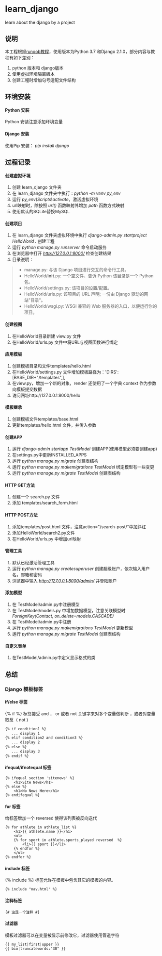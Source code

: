 # learn_django
learn about the django by a project

## 说明
本工程根据[runoob教程](http://www.runoob.com/django/django-tutorial.html)，使用版本为Python 3.7 和Django 2.1.0，部分内容与教程有如下差别：
1. python 版本和 django版本
2. 使用虚拟环境隔离版本
3. 创建工程时增加句号适配文件结构




## 环境安装
 
#### Python 安装
  Python 安装注意添加环境变量

#### Django 安装
  使用Pip 安装： 
*pip install django*


## 过程记录
#### 创建虚拟环境
  1. 创建 learn_django 文件夹
  2. 在 learn_django 文件夹中执行：*python -m venv py_env*
  3. 运行 *py_env\Scripts\activate*，激活虚拟环境
  4. url映射时，除按照 *url()* 函数映射外增加 *path* 函数方式映射
  5. 使用默认的SQLite替换MySQL



#### 创建项目
  1. 在 learn_django 文件夹虚拟环境中执行 *django-admin.py startproject HelloWorld .* 创建工程
  2. 运行 *python manage.py runserver* 命令启动服务
  3. 在浏览器中打开 *http://127.0.0.1:8000/* 检查创建结果
  4. 目录说明：
> * manage.py: 与该 Django 项目进行交互的命令行工具。
> * HelloWorld/__init__.py: 一个空文件，告诉 Python 该目录是一个 Python 包。
> * HelloWorld/settings.py: 该项目的设置/配置。
> * HelloWorld/urls.py: 该项目的 URL 声明; 一份由 Django 驱动的网站"目录"。
> * HelloWorld/wsgi.py: WSGI 兼容的 Web 服务器的入口，以便运行你的项目。


#### 创建视图
  1. 在HelloWorld目录新建 view.py 文件
  2. 在HelloWorld/urls.py 文件中将URL与视图函数进行绑定

#### 应用模板
  1. 创建模板目录和文件templates/hello.html
  2. 在HelloWorld/settings.py 文件增加模板路径为：'DIRS': [BASE_DIR+"/templates",],
  3. 在view.py，增加一个新的对象，render 还使用了一个字典 context 作为参数向模板提交数据
  4. 访问网址http://127.0.0.1:8000/hello


#### 模板继承
  1. 创建模板文件templates/base.html 
  2. 更新templates/hello.html 文件，并传入参数


#### 创建APP
  1. 运行 *django-admin startapp TestModel* 创建APP(使用模型必须要创建app)
  2. 在settings.py中更新INSTALLED_APPS
  3. 运行 *python manage.py migrate* 创建表结构
  4. 运行 *python manage.py makemigrations TestModel*  绑定模型有一些变更
  5. 运行 *python manage.py migrate TestModel* 创建表结构

#### HTTP GET方法
  1. 创建一个 search.py 文件
  2. 添加 templates/search_form.html

#### HTTP POST方法
  1. 添加templates/post.html 文件，注意action="/search-post/"中加斜杠
  2. 添加HelloWorld/search2.py文件
  3. 在HelloWorld/urls.py 中增加url映射


#### 管理工具
  1. 默认已经激活管理工具
  2. 运行 *python manage.py createsuperuser* 创建超级账户，依次输入用户名，邮箱和密码
  3. 浏览器中输入 *http://127.0.0.1:8000/admin/* 并登陆账户

#### 添加模型
  1. 在 TestModel/admin.py中注册模型
  2. 在 TestModel/models.py 中增加数据模型，注意关联模型时 *ForeignKey(Contact,  on_delete=models.CASCADE)*
  3. 在 TestModel/admin.py中注册
  4. 运行 *python manage.py makemigrations TestModel* 更新模型
  5. 运行 *python manage.py migrate TestModel* 创建表结构


#### 自定义表单
  1. 在TestModel/admin.py中定义显示格式的类



## 总结
### Django 模板标签
#### if/else 标签
  {% if %} 标签接受 and ， or 或者 not 关键字来对多个变量做判断 ，或者对变量取反（ not )
``` html
{% if condition1 %}
   ... display 1
{% elif condition2 and condition3 %}
   ... display 2
{% else %}
   ... display 3
{% endif %}
```

#### ifequal/ifnotequal 标签

```
{% ifequal section 'sitenews' %}
    <h1>Site News</h1>
{% else %}
    <h1>No News Here</h1>
{% endifequal %}
```

#### for 标签
  给标签增加一个 reversed 使得该列表被反向迭代
```
{% for athlete in athlete_list %}
    <h1>{{ athlete.name }}</h1>
    <ul>
    {% for sport in athlete.sports_played reversed  %}
        <li>{{ sport }}</li>
    {% endfor %}
    </ul>
{% endfor %}
```

#### include 标签
  {% include %} 标签允许在模板中包含其它的模板的内容。
```
{% include "nav.html" %}
```

#### 注释标签
```
{# 这是一个注释 #} 
```

#### 过滤器
  模板过滤器可以在变量被显示前修改它，过滤器使用管道字符

```
{{ my_list|first|upper }}
{{ bio|truncatewords:"30" }}
```